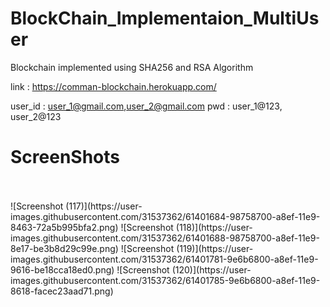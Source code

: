 # BlockChain_Implementaion_MultiUser

Blockchain implemented using SHA256 and RSA Algorithm

link : https://comman-blockchain.herokuapp.com/

user_id : user_1@gmail.com,user_2@gmail.com
pwd : user_1@123, user_2@123


# ScreenShots
<br/>
<br/>
![Screenshot (117)](https://user-images.githubusercontent.com/31537362/61401684-98758700-a8ef-11e9-8463-72a5b995bfa2.png)
![Screenshot (118)](https://user-images.githubusercontent.com/31537362/61401688-98758700-a8ef-11e9-8e17-be3b8d29c99e.png)
![Screenshot (119)](https://user-images.githubusercontent.com/31537362/61401781-9e6b6800-a8ef-11e9-9616-be18cca18ed0.png)
![Screenshot (120)](https://user-images.githubusercontent.com/31537362/61401785-9e6b6800-a8ef-11e9-8618-facec23aad71.png)

